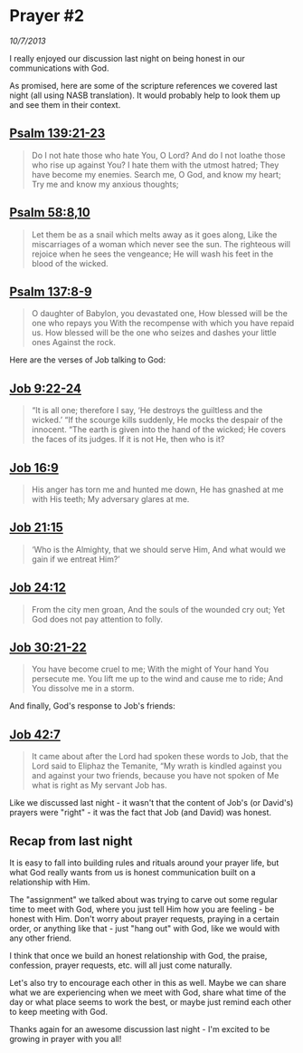# Prayer #2
*10/7/2013*

I really enjoyed our discussion last night on being honest in our communications with God.

As promised, here are some of the scripture references we covered last night (all using NASB translation).  It would probably help to look them up and see them in their context.

## [Psalm 139:21-23](https://www.biblegateway.com/passage/?search=Psalm+139%3A21-23&version=NASB)

> Do I not hate those who hate You, O Lord?
> And do I not loathe those who rise up against You?
> I hate them with the utmost hatred;
> They have become my enemies.
> Search me, O God, and know my heart;
> Try me and know my anxious thoughts;


## [Psalm 58:8,10](https://www.biblegateway.com/passage/?search=Psalm+58%3A8-10&version=NASB)

> Let them be as a snail which melts away as it goes along,
> Like the miscarriages of a woman which never see the sun.
> The righteous will rejoice when he sees the vengeance;
> He will wash his feet in the blood of the wicked.


## [Psalm 137:8-9](https://www.biblegateway.com/passage/?search=Psalm+137%3A8-9&version=NASB)

> O daughter of Babylon, you devastated one,
> How blessed will be the one who repays you
> With the recompense with which you have repaid us.
> How blessed will be the one who seizes and dashes your little ones
> Against the rock.


Here are the verses of Job talking to God:

## [Job 9:22-24](https://www.biblegateway.com/passage/?search=Job+9%3A22-24&version=NASB)

> “It is all one; therefore I say,
> ‘He destroys the guiltless and the wicked.’
> “If the scourge kills suddenly,
> He mocks the despair of the innocent.
> “The earth is given into the hand of the wicked;
> He covers the faces of its judges.
> If it is not He, then who is it?


## [Job 16:9](https://www.biblegateway.com/passage/?search=Job+16%3A9&version=NASB)

> His anger has torn me and hunted me down,
> He has gnashed at me with His teeth;
> My adversary glares at me.


## [Job 21:15](https://www.biblegateway.com/passage/?search=Job+21%3A15&version=NASB)

> ‘Who is the Almighty, that we should serve Him,
> And what would we gain if we entreat Him?’


## [Job 24:12](https://www.biblegateway.com/passage/?search=Job+24%3A12&version=NASB)

> From the city men groan,
> And the souls of the wounded cry out;
> Yet God does not pay attention to folly.


## [Job 30:21-22](https://www.biblegateway.com/passage/?search=Job+30%3A21-22&version=NASB)

> You have become cruel to me;
> With the might of Your hand You persecute me.
> You lift me up to the wind and cause me to ride;
> And You dissolve me in a storm. 


And finally, God's response to Job's friends:
## [Job 42:7](https://www.biblegateway.com/passage/?search=Job+42%3A7&version=NASB)

> It came about after the Lord had spoken these words to Job, that the Lord said to Eliphaz the Temanite, “My wrath is kindled against you and against your two friends, because you have not spoken of Me what is right as My servant Job has.

Like we discussed last night - it wasn't that the content of Job's (or David's) prayers were "right" - it was the fact that Job (and David) was honest.

## Recap from last night

It is easy to fall into building rules and rituals around your prayer life, but what God really wants from us is honest communication built on a relationship with Him.  

The "assignment" we talked about was trying to carve out some regular time to meet with God, where you just tell Him how you are feeling - be honest with Him.  Don't worry about prayer requests, praying in a certain order, or anything like that - just "hang out" with God, like we would with any other friend.  

I think that once we build an honest relationship with God, the praise, confession, prayer requests, etc. will all just come naturally.  

Let's also try to encourage each other in this as well.  Maybe we can share what we are experiencing when we meet with God, share what time of the day or what place seems to work the best, or maybe just remind each other to keep meeting with God.

Thanks again for an awesome discussion last night - I'm excited to be growing in prayer with you all!
